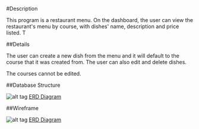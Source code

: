 #Description

This program is a restaurant menu. On the dashboard, the user can view the restaurant's menu by course, with dishes' name, description and price listed. T

##Details

The user can create a new dish from the menu and it will default to the course that it was created from. The user can also edit and delete dishes.

The courses cannot be edited.

##Database Structure

![alt tag](database_table.png)
[ERD Diagram](database_table.png)

##Wireframe

![alt tag](wireframe.png)
[ERD Diagram](wireframe.png)

